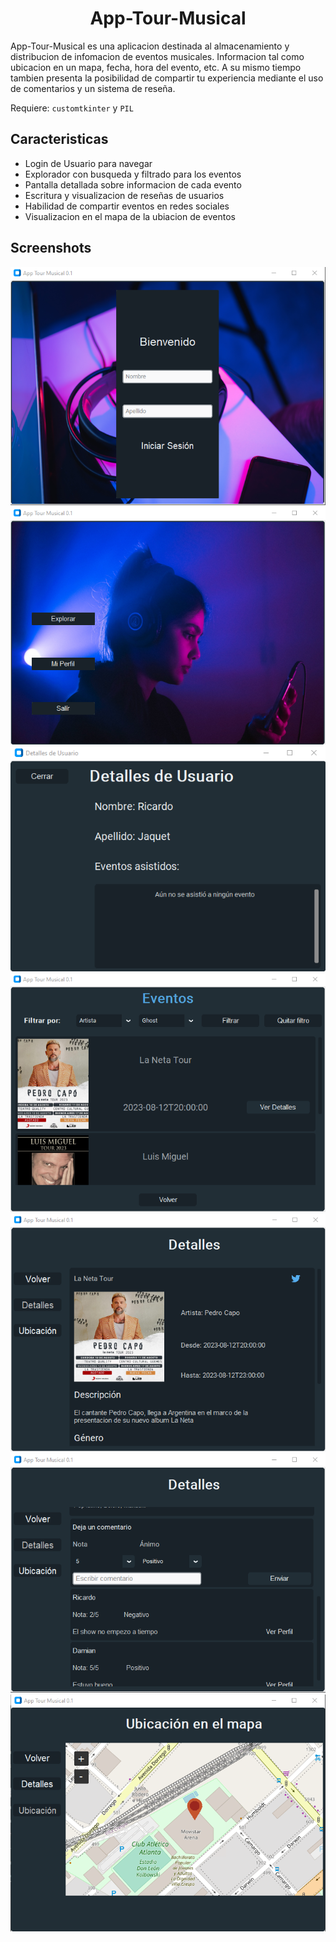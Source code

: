 <div align="center">
  <h1 align="center">App-Tour-Musical</h1>
</div>

App-Tour-Musical es una aplicacion destinada al almacenamiento y distribucion de infomacion de eventos musicales. Informacion tal como ubicacion en un mapa, fecha, hora del evento, etc.
A su mismo tiempo tambien presenta la posibilidad de compartir tu experiencia mediante el uso de comentarios y un sistema de reseña. 

Requiere: `customtkinter` y `PIL`

## Caracteristicas
- Login de Usuario para navegar
- Explorador con busqueda y filtrado para los eventos
- Pantalla detallada sobre informacion de cada evento
- Escritura y visualizacion de reseñas de usuarios
- Habilidad de compartir eventos en redes sociales
- Visualizacion en el mapa de la ubiacion de eventos

## Screenshots
![Screenshot](assets/screenshots/login.png)
![Screenshot](assets/screenshots/inicio.png)
![Screenshot](assets/screenshots/usuario.png)
![Screenshot](assets/screenshots/explorar.png)
![Screenshot](assets/screenshots/detalle.png)
![Screenshot](assets/screenshots/comentario.png)
![Screenshot](assets/screenshots/mapa.png)




